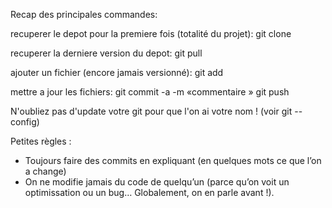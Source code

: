   
Recap des principales commandes:

recuperer le depot pour la premiere fois (totalité du projet): 
	git clone <une adresse>

recuperer la derniere version du depot:
	git pull

ajouter un fichier (encore jamais versionné): 
	git add  <nom fichier>

mettre a jour les fichiers: 
	git commit -a -m «commentaire » 
	git push

N'oubliez pas d'update votre git pour que l'on ai votre nom ! (voir git --config)


Petites règles : 
- Toujours faire des commits en expliquant (en quelques mots ce que l’on a change)
- On ne modifie jamais du code de quelqu’un (parce qu’on voit un optimissation ou un bug… Globalement, on en parle avant !). 
